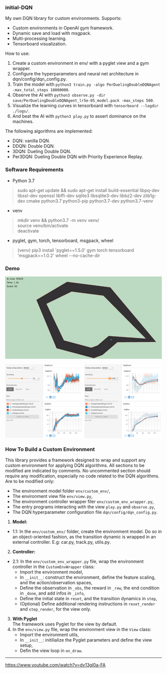 ### initial-DQN

My own DQN library for custom environments. Supports:  
- Custom environments in OpenAI gym framework.  
- Dynamic save and load with msgpack.
- Multi-processing learning.  
- Tensorboard visualization.  

How to use:  
1. Create a custom environment in env/ with a pyglet view and a gym wrapper.  
2. Configure the hyperparameters and neural net architecture in dqn/config/dqn_config.py.  
3. Train the model with `python3 train.py -algo PerDuelingDoubleDQNAgent -max_total_steps 18000000`.  
4. Observe the AI with `python3 observe.py -dir save/PerDuelingDoubleDQNAgent_lr5e-05_model.pack -max_steps 500`.  
5. Visualize the learning curves in tensorboard with `tensorboard --logdir ./logs/`.  
6. And beat the AI with `python3 play.py` to assert dominance on the machines.  
 
The following algorithms are implemented:  
- DQN: vanilla DQN.  
- DDQN: Double DQN.  
- 3DQN: Dueling Double DQN.  
- Per3DQN: Dueling Double DQN with Priority Experience Replay.  

### Software Requirements

- Python 3.7  
> sudo apt-get update && sudo apt-get install build-essential libpq-dev libssl-dev openssl libffi-dev sqlite3 libsqlite3-dev libbz2-dev zlib1g-dev cmake python3.7 python3-pip python3.7-dev python3.7-venv  

- venv  
> mkdir venv && python3.7 -m venv venv/  
> source venv/bin/activate  
> deactivate  

- pyglet, gym, torch, tensorboard, msgpack, wheel  
> (venv) pip3 install 'pyglet==1.5.0' gym torch tensorboard 'msgpack==1.0.2' wheel --no-cache-dir  

### Demo

![Demo gif](demo/demo.gif)

![Demo tensorboard png](demo/demo_tensorboard.png)

### How To Build a Custom Environment

This library provides a framework designed to wrap and support any custom environment for applying DQN algorithms. All sections to be modified are indicated by comments.
No uncommented section should require any modification, especially no code related to the DQN algorithms. Are to be modified only:
- The environment model folder `env/custom_env/`,
- The environment view file `env/view.py`,
- The environment controller wrapper filer `env/custom_env_wrapper.py`,
- The entry programs interacting with the view `play.py` and `observe.py`,
- The DQN hyperparameter configuration file `dqn/config/dqn_config.py`.

1. **Model:**  
- 1.1: In the `env/custom_env/` folder, create the environment model. Do so in an object-oriented fashion, as the transition dynamic is wrapped in an external controller. E.g: car.py, track.py, utils.py.  
2. **Controller:**  
- 2.1: In the `env/custom_env_wrapper.py` file, wrap the environment controller in the `CustomEnvWrapper` class:  
	- Import the environment model,  
	- In `__init__`: construct the environment, define the feature scaling, and the action/observation spaces,  
	- Define the observation in `_obs`, the reward in `_rew`, the end condition in `_done`, and add infos in `_info`,  
	- Define the initial state in `reset`, and the transition dynamics in `step`,  
	- (Optional) Define additional rendering instructions in `reset_render` and `step_render`, for the view only.  
3. **With Pyglet**  
The framework uses Pyglet for the view by default.  
3. In the `env/view.py` file, wrap the environment view in the `View` class:  
	- Import the environment utils,  
	- In `__init__`: initilialize the Pyglet parameters and define the view setup,  
	- Defin the view loop in `on_draw`.   




****

https://www.youtube.com/watch?v=dv13gl0a-FA  
